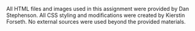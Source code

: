 All HTML files and images used in this assignment were provided by Dan Stephenson. 
All CSS styling and modifications were created by Kierstin Forseth. 
No external sources were used beyond the provided materials.
